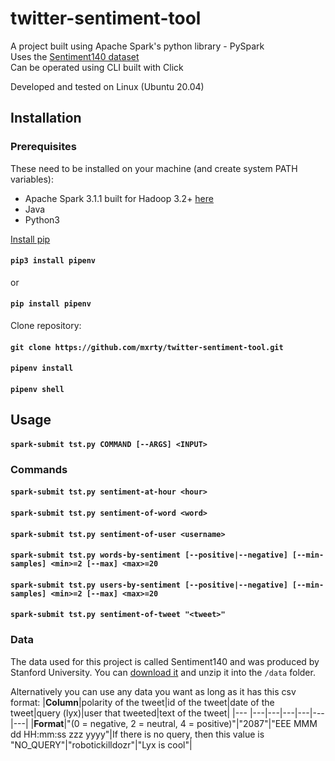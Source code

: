 # twitter-sentiment-tool
A project built using Apache Spark's python library - PySpark\
Uses the [Sentiment140 dataset](http://help.sentiment140.com/for-students/)\
Can be operated using CLI built with Click

Developed and tested on Linux (Ubuntu 20.04) 
## Installation
### Prerequisites
These need to be installed on your machine (and create system PATH variables):
* Apache Spark 3.1.1 built for Hadoop 3.2+ [here](https://spark.apache.org/downloads.html)
* Java
* Python3

[Install pip](https://linuxize.com/post/how-to-install-pip-on-ubuntu-20.04/)

#### `pip3 install pipenv`

or 

#### `pip install pipenv`

Clone repository:

#### `git clone https://github.com/mxrty/twitter-sentiment-tool.git`

#### `pipenv install`

#### `pipenv shell`

## Usage
#### `spark-submit tst.py COMMAND [--ARGS] <INPUT>`

### Commands
#### `spark-submit tst.py sentiment-at-hour <hour>` 

#### `spark-submit tst.py sentiment-of-word <word>`

#### `spark-submit tst.py sentiment-of-user <username>`

#### `spark-submit tst.py words-by-sentiment [--positive|--negative] [--min-samples] <min>=2 [--max] <max>=20`

#### `spark-submit tst.py users-by-sentiment [--positive|--negative] [--min-samples] <min>=2 [--max] <max>=20`

#### `spark-submit tst.py sentiment-of-tweet "<tweet>"`
### Data
The data used for this project is called Sentiment140 and was produced by Stanford University. You can [download it](http://help.sentiment140.com/for-students/) and unzip it into the `/data` folder.

Alternatively you can use any data you want as long as it has this csv format:
|**Column**|polarity of the tweet|id of the tweet|date of the tweet|query (lyx)|user that tweeted|text of the tweet|
|---       |---|---|---|---|---|---|
|**Format**|"(0 = negative, 2 = neutral, 4 = positive)"|"2087"|"EEE MMM dd HH:mm:ss zzz yyyy"|If there is no query, then this value is "NO_QUERY"|"robotickilldozr"|"Lyx is cool"|

